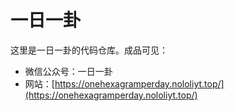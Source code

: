 # 一日一卦

这里是一日一卦的代码仓库。成品可见：
- 微信公众号：一日一卦
- 网站：[https://onehexagramperday.nololiyt.top/](https://onehexagramperday.nololiyt.top/)